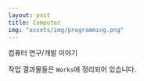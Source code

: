 ```yaml
---
layout: post
title: Computer
img: "assets/img/programming.png"
---
```


컴퓨터 연구/개발 이야기

작업 결과물들은 `Works`에 정리되어 있습니다.

